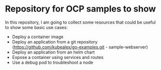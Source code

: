 # Repository for OCP samples to show

In this repository, I am going to collect some resources that could be useful to show some basic use cases:

- Deploy a container image
- Deploy an application from a git repository (https://github.com/kubealex/go-examples.git - sample-webserver)
- Deploy an application from an helm chart
- Expose a container using services and routes
- Use a debug pod to troubleshoot a node
